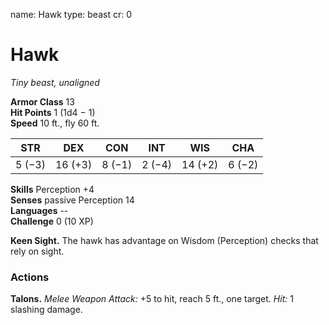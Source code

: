 name: Hawk
type: beast
cr: 0

# Hawk 
_Tiny beast, unaligned_

**Armor Class** 13    
**Hit Points** 1 (1d4 − 1)    
**Speed** 10 ft., fly 60 ft.

| STR     | DEX     | CON     | INT     | WIS     | CHA     |
|---------|---------|---------|---------|---------|---------|
| 5 (−3)  | 16 (+3) | 8 (−1)  | 2 (−4)  | 14 (+2) | 6 (−2)  |  

**Skills** Perception +4    
**Senses** passive Perception 14    
**Languages** --    
**Challenge** 0 (10 XP) 

**Keen Sight.** The hawk has advantage on Wisdom (Perception) checks that rely on sight. 

### Actions 
**Talons.** _Melee Weapon Attack:_ +5 to hit, reach 5 ft., one target. _Hit:_ 1 slashing damage. 